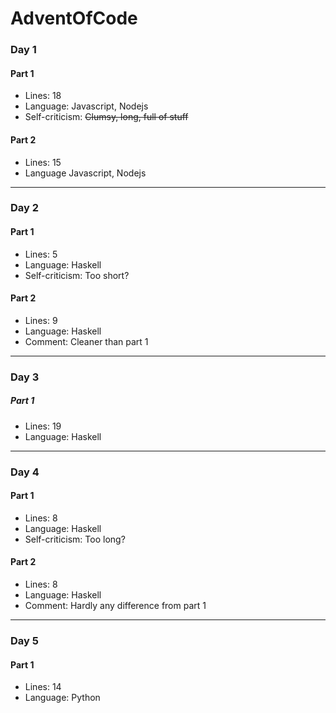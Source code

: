 # AdventOfCode

### Day 1
#### Part 1
* Lines: 18
* Language: Javascript, Nodejs
* Self-criticism: ~~Clumsy, long, full of stuff~~
#### Part 2
* Lines: 15
* Language Javascript, Nodejs
---
### Day 2
#### Part 1
* Lines: 5
* Language: Haskell
* Self-criticism: Too short?
#### Part 2
* Lines: 9
* Language: Haskell
* Comment: Cleaner than part 1
---
### Day 3
##### Part 1
* Lines: 19
* Language: Haskell
---
### Day 4
#### Part 1
* Lines: 8
* Language: Haskell
* Self-criticism: Too long?
#### Part 2
* Lines: 8
* Language: Haskell
* Comment: Hardly any difference from part 1
---
### Day 5
#### Part 1
* Lines: 14
* Language: Python
